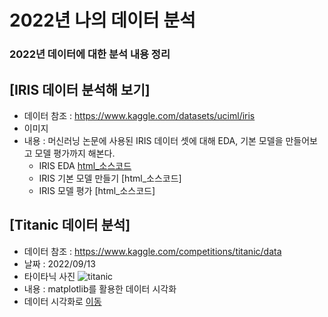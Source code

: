 # 2022년 나의 데이터 분석
### 2022년 데이터에 대한 분석 내용 정리


## [IRIS 데이터 분석해 보기]
  * 데이터 참조 : https://www.kaggle.com/datasets/uciml/iris
  * 이미지 
  * 내용 : 머신러닝 논문에 사용된 IRIS 데이터 셋에 대해 EDA, 기본 모델을 만들어보고 모델 평가까지 해본다.
    * IRIS EDA [html_소스코드](https://ldjwj.github.io/MyDataAnalysis_2022/IRIS_BASIC01.html) 
    * IRIS 기본 모델 만들기 [html_소스코드]
    * IRIS 모델 평가 [html_소스코드]

## [Titanic 데이터 분석]
  * 데이터 참조 : https://www.kaggle.com/competitions/titanic/data
  * 날짜 : 2022/09/13
  * 타이타닉 사진
  ![titanic]("titanic.png")
  * 내용 : matplotlib를 활용한 데이터 시각화
  * 데이터 시각화로 [이동](./20220913_class02.ipynb)
